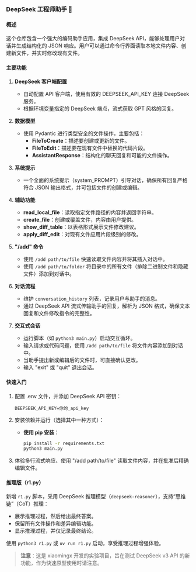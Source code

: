 ### DeepSeek 工程师助手 🐋

#### 概述

这个仓库包含一个强大的编码助手应用，集成 DeepSeek API，能够处理用户对话并生成结构化的 JSON 响应。用户可以通过命令行界面读取本地文件内容、创建新文件，并实时修改现有文件。

#### 主要功能

1. **DeepSeek 客户端配置**
   - 自动配置 API 客户端，使用有效的 DEEPSEEK_API_KEY 连接 DeepSeek 服务。
   - 根据环境变量指定的 DeepSeek 端点，流式获取 GPT 风格的回复。

2. **数据模型**
   - 使用 Pydantic 进行类型安全的文件操作，主要包括：
     - **FileToCreate**：描述要创建或更新的文件。
     - **FileToEdit**：描述要在现有文件中替换的代码片段。
     - **AssistantResponse**：结构化的聊天回复和可能的文件操作。

3. **系统提示**
   - 一个全面的系统提示（system_PROMPT）引导对话，确保所有回复严格符合 JSON 输出格式，并可包括文件的创建或编辑。

4. **辅助功能**
   - **read_local_file**：读取指定文件路径的内容并返回字符串。
   - **create_file**：创建或覆盖文件，内容由用户提供。
   - **show_diff_table**：以表格形式展示文件修改建议。
   - **apply_diff_edit**：对现有文件应用片段级别的修改。

5. **"/add" 命令**
   - 使用 `/add path/to/file` 快速读取文件内容并将其插入对话中。
   - 使用 `/add path/to/folder` 将目录中的所有文件（排除二进制文件和隐藏文件）添加到对话中。

6. **对话流程**
   - 维护 `conversation_history` 列表，记录用户与助手的消息。
   - 通过 DeepSeek API 流式传输助手的回复，解析为 JSON 格式，确保文本回复和文件修改指令的完整性。

7. **交互式会话**
   - 运行脚本（如 `python3 main.py`）启动交互循环。
   - 输入请求或代码问题，使用 `/add path/to/file` 将文件内容添加到对话中。
   - 当助手提出新或编辑后的文件时，可直接确认更改。
   - 输入 "exit" 或 "quit" 退出会话。

#### 快速入门

1. 配置 .env 文件，并添加 DeepSeek API 密钥：
   ```plaintext
   DEEPSEEK_API_KEY=你的_api_key
   ```

2. 安装依赖并运行（选择其中一种方式）：

   - **使用 pip 安装**：
     ```bash
     pip install -r requirements.txt
     python3 main.py
     ```

3. 体验多行流式响应、使用 "/add path/to/file" 读取文件内容，并在批准后精确编辑文件。

#### 推理版（r1.py）

新增 `r1.py` 脚本，采用 DeepSeek 推理模型（`deepseek-reasoner`），支持“思维链”（CoT）推理：

- 展示推理过程，然后给出最终答案。
- 保留所有文件操作和差异编辑功能。
- 显示推理过程，并仅记录最终结论。

使用 `python3 r1.py` 或 `uv run r1.py` 启动，享受推理过程增强体验。

> **注意**：这是 xiaomingx 开发的实验项目，旨在测试 DeepSeek v3 API 的新功能，作为快速原型使用时请注意。